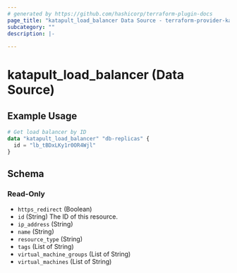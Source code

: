 ```yaml
---
# generated by https://github.com/hashicorp/terraform-plugin-docs
page_title: "katapult_load_balancer Data Source - terraform-provider-katapult"
subcategory: ""
description: |-
  
---
```


# katapult_load_balancer (Data Source)



## Example Usage

```terraform
# Get load balancer by ID
data "katapult_load_balancer" "db-replicas" {
  id = "lb_tBDxLKy1r0OR4Wjl"
}
```

<!-- schema generated by tfplugindocs -->
## Schema

### Read-Only

- `https_redirect` (Boolean)
- `id` (String) The ID of this resource.
- `ip_address` (String)
- `name` (String)
- `resource_type` (String)
- `tags` (List of String)
- `virtual_machine_groups` (List of String)
- `virtual_machines` (List of String)


